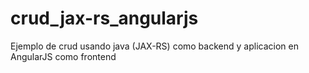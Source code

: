 # crud_jax-rs_angularjs
Ejemplo de crud usando java (JAX-RS) como backend y aplicacion en AngularJS como frontend
